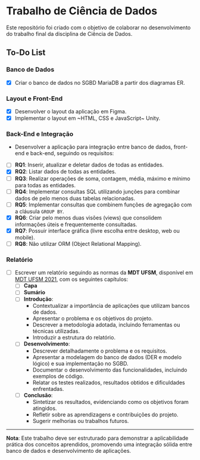 # Trabalho de Ciência de Dados

Este repositório foi criado com o objetivo de colaborar no desenvolvimento do trabalho final da disciplina de Ciência de Dados.

## To-Do List

### Banco de Dados
- [X] Criar o banco de dados no SGBD MariaDB a partir dos diagramas ER.

### Layout e Front-End
- [X] Desenvolver o layout da aplicação em Figma.
- [X] Implementar o layout em ~HTML, CSS e JavaScript~ Unity.

### Back-End e Integração
  - Desenvolver a aplicação para integração entre banco de dados, front-end e back-end, seguindo os requisitos:
  - [ ] **RQ1**: Inserir, atualizar e deletar dados de todas as entidades.
  - [X] **RQ2**: Listar dados de todas as entidades.
  - [ ] **RQ3**: Realizar operações de soma, contagem, média, máximo e mínimo para todas as entidades.
  - [ ] **RQ4**: Implementar consultas SQL utilizando junções para combinar dados de pelo menos duas tabelas relacionadas.
  - [ ] **RQ5**: Implementar consultas que combinem funções de agregação com a cláusula `GROUP BY`.
  - [X] **RQ6**: Criar pelo menos duas visões (views) que consolidem informações úteis e frequentemente consultadas.
  - [X] **RQ7**: Possuir interface gráfica (livre escolha entre desktop, web ou mobile).
  - [ ] **RQ8**: Não utilizar ORM (Object Relational Mapping).

### Relatório
- [ ] Escrever um relatório seguindo as normas da **MDT UFSM**, disponível em [MDT UFSM 2021](https://www.ufsm.br/app/uploads/sites/538/2021/12/MDT_UFSM_2021.pdf), com os seguintes capítulos:
  - [ ] **Capa**
  - [ ] **Sumário**
  - [ ] **Introdução**:
    - Contextualizar a importância de aplicações que utilizam bancos de dados.
    - Apresentar o problema e os objetivos do projeto.
    - Descrever a metodologia adotada, incluindo ferramentas ou técnicas utilizadas.
    - Introduzir a estrutura do relatório.
  - [ ] **Desenvolvimento**:
    - Descrever detalhadamente o problema e os requisitos.
    - Apresentar a modelagem do banco de dados (DER e modelo lógico) e sua implementação no SGBD.
    - Documentar o desenvolvimento das funcionalidades, incluindo exemplos de código.
    - Relatar os testes realizados, resultados obtidos e dificuldades enfrentadas.
  - [ ] **Conclusão**:
    - Sintetizar os resultados, evidenciando como os objetivos foram atingidos.
    - Refletir sobre as aprendizagens e contribuições do projeto.
    - Sugerir melhorias ou trabalhos futuros.

---

**Nota**: Este trabalho deve ser estruturado para demonstrar a aplicabilidade prática dos conceitos aprendidos, promovendo uma integração sólida entre banco de dados e desenvolvimento de aplicações.
